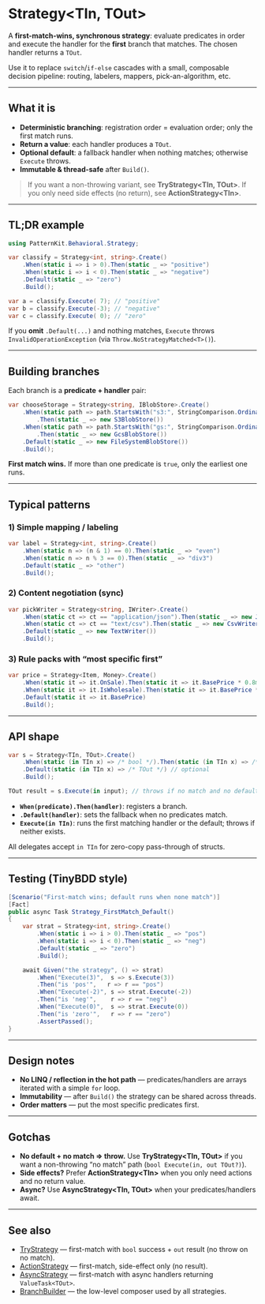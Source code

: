 # Strategy\<TIn, TOut>

A **first-match-wins, synchronous strategy**: evaluate predicates in order and execute the handler for the **first** branch that matches. The chosen handler returns a `TOut`.

Use it to replace `switch`/`if-else` cascades with a small, composable decision pipeline: routing, labelers, mappers, pick-an-algorithm, etc.

---

## What it is

* **Deterministic branching**: registration order = evaluation order; only the first match runs.
* **Return a value**: each handler produces a `TOut`.
* **Optional default**: a fallback handler when nothing matches; otherwise `Execute` throws.
* **Immutable & thread-safe** after `Build()`.

> If you want a non-throwing variant, see **TryStrategy\<TIn, TOut>**.
> If you only need side effects (no return), see **ActionStrategy\<TIn>**.

---

## TL;DR example

```csharp
using PatternKit.Behavioral.Strategy;

var classify = Strategy<int, string>.Create()
    .When(static i => i > 0).Then(static _ => "positive")
    .When(static i => i < 0).Then(static _ => "negative")
    .Default(static _ => "zero")
    .Build();

var a = classify.Execute( 7); // "positive"
var b = classify.Execute(-3); // "negative"
var c = classify.Execute( 0); // "zero"
```

If you **omit** `.Default(...)` and nothing matches, `Execute` throws `InvalidOperationException` (via `Throw.NoStrategyMatched<T>()`).

---

## Building branches

Each branch is a **predicate + handler** pair:

```csharp
var chooseStorage = Strategy<string, IBlobStore>.Create()
    .When(static path => path.StartsWith("s3:", StringComparison.Ordinal))
        .Then(static _ => new S3BlobStore())
    .When(static path => path.StartsWith("gs:", StringComparison.Ordinal))
        .Then(static _ => new GcsBlobStore())
    .Default(static _ => new FileSystemBlobStore())
    .Build();
```

**First match wins.** If more than one predicate is `true`, only the earliest one runs.

---

## Typical patterns

### 1) Simple mapping / labeling

```csharp
var label = Strategy<int, string>.Create()
    .When(static n => (n & 1) == 0).Then(static _ => "even")
    .When(static n => n % 3 == 0).Then(static _ => "div3")
    .Default(static _ => "other")
    .Build();
```

### 2) Content negotiation (sync)

```csharp
var pickWriter = Strategy<string, IWriter>.Create()
    .When(static ct => ct == "application/json").Then(static _ => new JsonWriter())
    .When(static ct => ct == "text/csv").Then(static _ => new CsvWriter())
    .Default(static _ => new TextWriter())
    .Build();
```

### 3) Rule packs with “most specific first”

```csharp
var price = Strategy<Item, Money>.Create()
    .When(static it => it.OnSale).Then(static it => it.BasePrice * 0.8m)
    .When(static it => it.IsWholesale).Then(static it => it.BasePrice * 0.9m)
    .Default(static it => it.BasePrice)
    .Build();
```

---

## API shape

```csharp
var s = Strategy<TIn, TOut>.Create()
    .When(static (in TIn x) => /* bool */).Then(static (in TIn x) => /* TOut */)
    .Default(static (in TIn x) => /* TOut */) // optional
    .Build();

TOut result = s.Execute(in input); // throws if no match and no default
```

* **`When(predicate).Then(handler)`**: registers a branch.
* **`.Default(handler)`**: sets the fallback when no predicates match.
* **`Execute(in TIn)`**: runs the first matching handler or the default; throws if neither exists.

All delegates accept `in TIn` for zero-copy pass-through of structs.

---

## Testing (TinyBDD style)

```csharp
[Scenario("First-match wins; default runs when none match")]
[Fact]
public async Task Strategy_FirstMatch_Default()
{
    var strat = Strategy<int, string>.Create()
        .When(static i => i > 0).Then(static _ => "pos")
        .When(static i => i < 0).Then(static _ => "neg")
        .Default(static _ => "zero")
        .Build();

    await Given("the strategy", () => strat)
        .When("Execute(3)",  s => s.Execute(3))
        .Then("is 'pos'",   r => r == "pos")
        .When("Execute(-2)", s => strat.Execute(-2))
        .Then("is 'neg'",    r => r == "neg")
        .When("Execute(0)",  s => strat.Execute(0))
        .Then("is 'zero'",   r => r == "zero")
        .AssertPassed();
}
```

---

## Design notes

* **No LINQ / reflection in the hot path** — predicates/handlers are arrays iterated with a simple `for` loop.
* **Immutability** — after `Build()` the strategy can be shared across threads.
* **Order matters** — put the most specific predicates first.

---

## Gotchas

* **No default + no match ⇒ throw.** Use **TryStrategy\<TIn, TOut>** if you want a non-throwing “no match” path (`bool Execute(in, out TOut?)`).
* **Side effects?** Prefer **ActionStrategy\<TIn>** when you only need actions and no return value.
* **Async?** Use **AsyncStrategy\<TIn, TOut>** when your predicates/handlers await.

---

## See also

* [TryStrategy](./trystrategy.md) — first-match with `bool` success + `out` result (no throw on no match).
* [ActionStrategy](./actionstrategy.md) — first-match, side-effect only (no result).
* [AsyncStrategy](./asyncstrategy.md) — first-match with async handlers returning `ValueTask<TOut>`.
* [BranchBuilder](../../creational/builder/branchbuilder.md) — the low-level composer used by all strategies.
